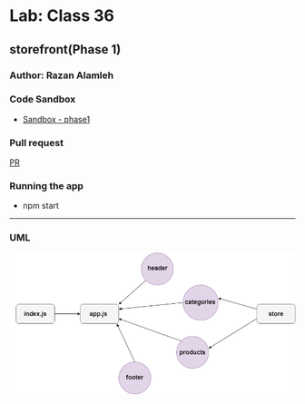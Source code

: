 
# Lab: Class 36

## storefront(Phase 1)

### Author: Razan Alamleh

### Code Sandbox
- [Sandbox - phase1](https://codesandbox.io/s/epic-kirch-8k36j)

### Pull request
[PR](https://github.com/Razan-am/storefront/pull/2)

### Running the app
- npm start

---------------------------------------------------------------------------------

### UML
![uml](./images/uml.png)

